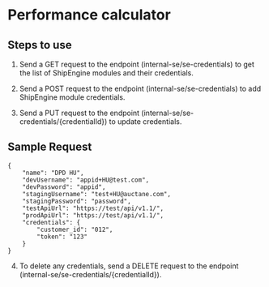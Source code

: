 # Performance calculator

## Steps to use

1. Send a GET request to the endpoint (internal-se/se-credentials) to get the list of ShipEngine modules and their credentials.

2. Send a POST request to the endpoint (internal-se/se-credentials) to add ShipEngine module credentials.

3. Send a PUT request to the endpoint (internal-se/se-credentials/{credentialId}) to update credentials.

## Sample Request

```
{
	"name": "DPD HU",
	"devUsername": "appid+HU@test.com",
	"devPassword": "appid",
	"stagingUsername": "test+HU@auctane.com",
	"stagingPassword": "password",
	"testApiUrl": "https://test/api/v1.1/",
	"prodApiUrl": "https://test/api/v1.1/",
	"credentials": {
		"customer_id": "012",
		"token": "123"
	}
}
```

4. To delete any credentials, send a DELETE request to the endpoint (internal-se/se-credentials/{credentialId}).
